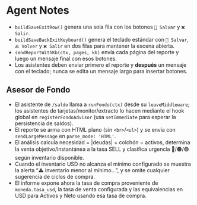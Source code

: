# Agent Notes

- `buildSaveExitRow()` genera una sola fila con los botones `💾 Salvar` y `❌ Salir`.
- `buildSaveBackExitKeyboard()` genera el teclado estándar con `💾 Salvar`, `🔙 Volver` y `❌ Salir` en dos filas para mantener la escena abierta.
- `sendReportWithKb(ctx, pages, kb)` envía cada página del reporte y luego un mensaje
  final con esos botones.
- Los asistentes deben enviar primero el reporte y **después** un mensaje con el teclado;
  nunca se edita un mensaje largo para insertar botones.

## Asesor de Fondo

- El asistente de `/saldo` llama a `runFondo(ctx)` desde su `leaveMiddleware`; los asistentes de tarjetas/monitor/extracto lo
  hacen mediante el hook global en `registerFondoAdvisor` (usa `setImmediate` para esperar la persistencia de saldos).
- El reporte se arma con HTML plano (sin `<br>`/`<ul>`) y se envía con `sendLargeMessage` en `parse_mode: 'HTML'`.
- El análisis calcula necesidad = |deudas| + colchón − activos, determina la venta objetivo/instantánea a la tasa SELL y clasifica urgencia 🔴/🟠/🟢 según inventario disponible.
- Cuando el inventario USD no alcanza el mínimo configurado se muestra la alerta “⚠️ inventario menor al mínimo…”, y se omite cualquier sugerencia de ciclos de compra.
- El informe expone ahora la tasa de compra proveniente de `moneda.tasa_usd`, la tasa de venta configurada y las equivalencias en USD para Activos y Neto usando esa tasa de compra.
